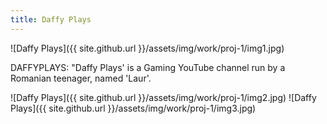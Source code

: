 ```yaml
---
title: Daffy Plays
---
```


![Daffy Plays]({{ site.github.url }}/assets/img/work/proj-1/img1.jpg)

DAFFYPLAYS: "Daffy Plays' is a Gaming YouTube channel run by a Romanian teenager, named 'Laur'.

![Daffy Plays]({{ site.github.url }}/assets/img/work/proj-1/img2.jpg)
![Daffy Plays]({{ site.github.url }}/assets/img/work/proj-1/img3.jpg)

